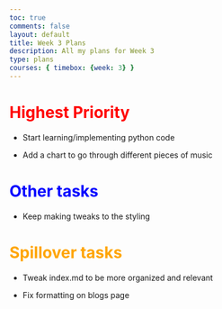```yaml
---
toc: true
comments: false
layout: default
title: Week 3 Plans
description: All my plans for Week 3
type: plans
courses: { timebox: {week: 3} }
---
```


# <span style="color: red;">Highest Priority</span>

- Start learning/implementing python code

- Add a chart to go through different pieces of music

# <span style="color: blue;">Other tasks</span>

- Keep making tweaks to the styling

# <span style="color: orange;">Spillover tasks</span>

- Tweak index.md to be more organized and relevant

- Fix formatting on blogs page